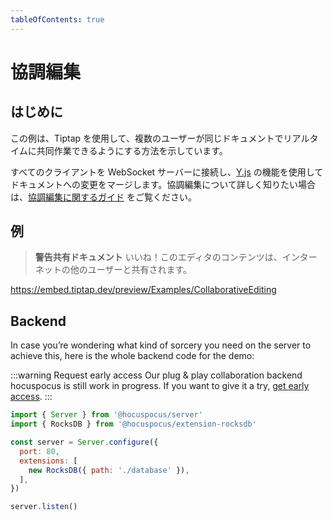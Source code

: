 ```yaml
---
tableOfContents: true
---
```


# 協調編集

## はじめに

<!-- This example shows how you can use Tiptap to let multiple users collaborate in the same document in real-time. -->

<!-- It connects all clients to a WebSocket server and merges changes to the document with the power of [Y.js](https://github.com/yjs/yjs). If you want to learn more about collaborative text editing, check out [our guide on collaborative editing](/guide/collaborative-editing). -->

この例は、Tiptap を使用して、複数のユーザーが同じドキュメントでリアルタイムに共同作業できるようにする方法を示しています。

すべてのクライアントを WebSocket サーバーに接続し、[Y.js](https://github.com/yjs/yjs) の機能を使用してドキュメントへの変更をマージします。協調編集について詳しく知りたい場合は、[協調編集に関するガイド](/guide/collaborative-editing) をご覧ください。

## 例

> **警告共有ドキュメント**
いいね！このエディタのコンテンツは、インターネットの他のユーザーと共有されます。

<!-- :::warning Shared Document
Be nice! The content of this editor is shared with other users from the Internet.
::: -->

https://embed.tiptap.dev/preview/Examples/CollaborativeEditing

## Backend

In case you’re wondering what kind of sorcery you need on the server to achieve this, here is the whole backend code for the demo:

:::warning Request early access
Our plug & play collaboration backend hocuspocus is still work in progress. If you want to give it a try, [get early access](https://www.hocuspocus.dev).
:::

```js
import { Server } from '@hocuspocus/server'
import { RocksDB } from '@hocuspocus/extension-rocksdb'

const server = Server.configure({
  port: 80,
  extensions: [
    new RocksDB({ path: './database' }),
  ],
})

server.listen()
```
